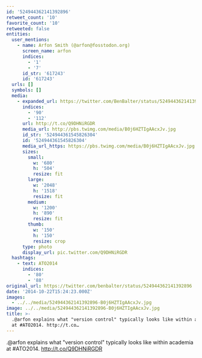 ```yaml
---
id: '524944362141392896'
retweet_count: '10'
favorite_count: '10'
retweeted: false
entities:
  user_mentions:
    - name: Arfon Smith (@arfon@fosstodon.org)
      screen_name: arfon
      indices:
        - '1'
        - '7'
      id_str: '617243'
      id: '617243'
  urls: []
  symbols: []
  media:
    - expanded_url: https://twitter.com/BenBalter/status/524944362141392896/photo/1
      indices:
        - '90'
        - '112'
      url: http://t.co/Q9DHNiRGDR
      media_url: http://pbs.twimg.com/media/B0j6HZTIgAAcxJv.jpg
      id_str: '524944361545826304'
      id: '524944361545826304'
      media_url_https: https://pbs.twimg.com/media/B0j6HZTIgAAcxJv.jpg
      sizes:
        small:
          w: '680'
          h: '504'
          resize: fit
        large:
          w: '2048'
          h: '1518'
          resize: fit
        medium:
          w: '1200'
          h: '890'
          resize: fit
        thumb:
          w: '150'
          h: '150'
          resize: crop
      type: photo
      display_url: pic.twitter.com/Q9DHNiRGDR
  hashtags:
    - text: ATO2014
      indices:
        - '80'
        - '88'
original_url: https://twitter.com/benbalter/status/524944362141392896
date: '2014-10-22T15:24:23.000Z'
images:
  - ../../media/524944362141392896-B0j6HZTIgAAcxJv.jpg
image: ../../media/524944362141392896-B0j6HZTIgAAcxJv.jpg
title: >-
  .@arfon explains what "version control" typically looks like within academia
  at #ATO2014. http://t.co…
---
```


.@arfon explains what "version control" typically looks like within academia at #ATO2014. http://t.co/Q9DHNiRGDR